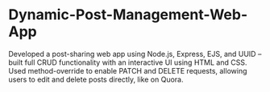 # Dynamic-Post-Management-Web-App
Developed a post-sharing web app using Node.js, Express, EJS, and UUID – built full CRUD functionality with an interactive UI using HTML and CSS. Used method-override to enable PATCH and DELETE requests, allowing users to edit and delete posts directly, like on Quora.

